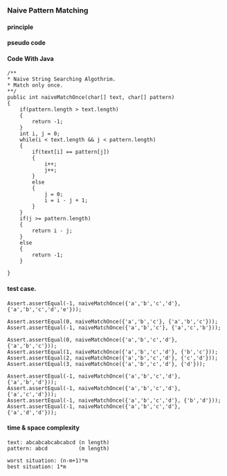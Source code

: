 ### Naive Pattern Matching

#### principle

#### pseudo code

#### Code With Java

    /**
    * Naive String Searching Algothrim.
    * Match only once.
    **/
    public int naiveMatchOnce(char[] text, char[] pattern)
    {
        if(pattern.length > text.length)
        {
            return -1;
        }
        int i, j = 0;
        while(i < text.length && j < pattern.length)
        {
            if(text[i] == pattern[j])
            {
                i++;
                j++;
            }
            else
            {
                j = 0;
                i = i - j + 1;
            }
        }
        if(j >= pattern.length)
        {
            return i - j;
        }
        else
        {
            return -1;
        }

    }

#### test case.

    Assert.assertEqual(-1, naiveMatchOnce({'a','b','c','d'}, {'a','b','c','d','e'}));

    Assert.assertEqual(0, naiveMatchOnce({'a','b','c'}, {'a','b','c'}));
    Assert.assertEqual(-1, naiveMatchOnce({'a','b','c'}, {'a','c','b'}));

    Assert.assertEqual(0, naiveMatchOnce({'a','b','c','d'}, {'a','b','c'}));
    Assert.assertEqual(1, naiveMatchOnce({'a','b','c','d'}, {'b','c'}));
    Assert.assertEqual(2, naiveMatchOnce({'a','b','c','d'}, {'c','d'}));
    Assert.assertEqual(3, naiveMatchOnce({'a','b','c','d'}, {'d'}));

    Assert.assertEqual(-1, naiveMatchOnce({'a','b','c','d'}, {'a','b','d'}));
    Assert.assertEqual(-1, naiveMatchOnce({'a','b','c','d'}, {'a','c','d'}));
    Assert.assertEqual(-1, naiveMatchOnce({'a','b','c','d'}, {'b','d'}));
    Assert.assertEqual(-1, naiveMatchOnce({'a','b','c','d'}, {'a','d','d'}));

#### time & space complexity

    text: abcabcabcabcabcd (n length)
    pattern: abcd          (m length)

    worst situation: (n-m+1)*m
    best situation: 1*m
